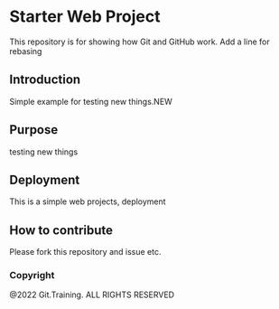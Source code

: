 # Starter Web Project

This repository is for showing how Git and GitHub work. Add a line for rebasing

## Introduction

Simple example for testing new things.NEW
## Purpose
testing new things

## Deployment
This is a simple web projects, deployment

## How to contribute
Please fork this repository and issue etc.

### Copyright

@2022 Git.Training. ALL RIGHTS RESERVED